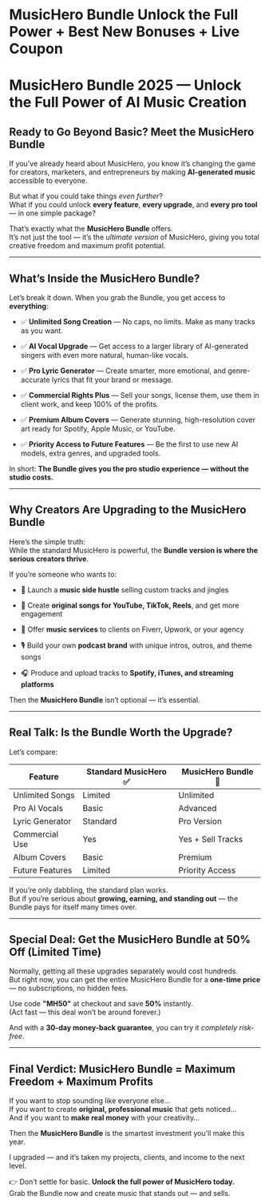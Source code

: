 # MusicHero Bundle Unlock the Full Power + Best New Bonuses + Live Coupon
<h1 class="" data-start="213" data-end="281">MusicHero Bundle 2025 — Unlock the Full Power of AI Music Creation</h1>
<h2 class="" data-start="283" data-end="337">Ready to Go Beyond Basic? Meet the MusicHero Bundle</h2>
<p class="" data-start="339" data-end="511">If you’ve already heard about MusicHero, you know it’s changing the game for creators, marketers, and entrepreneurs by making <strong data-start="465" data-end="487">AI-generated music</strong> accessible to everyone.</p>
<p class="" data-start="513" data-end="675">But what if you could take things <em data-start="547" data-end="561">even further</em>?<br data-start="562" data-end="565" />What if you could unlock <strong data-start="590" data-end="607">every feature</strong>, <strong data-start="609" data-end="626">every upgrade</strong>, and <strong data-start="632" data-end="650">every pro tool</strong> — in one simple package?</p>
<p class="" data-start="677" data-end="862">That’s exactly what the <strong data-start="701" data-end="721">MusicHero Bundle</strong> offers.<br data-start="729" data-end="732" />It’s not just the tool — it’s the <em data-start="766" data-end="784">ultimate version</em> of MusicHero, giving you total creative freedom and maximum profit potential.</p>


<hr class="" data-start="864" data-end="867" />

<h2 class="" data-start="869" data-end="907">What’s Inside the MusicHero Bundle?</h2>
<p class="" data-start="909" data-end="989">Let’s break it down. When you grab the Bundle, you get access to <strong data-start="974" data-end="988">everything</strong>:</p>

<ul data-start="991" data-end="1675">
 	<li class="" data-start="991" data-end="1077">
<p class="" data-start="993" data-end="1077">✅ <strong data-start="995" data-end="1022">Unlimited Song Creation</strong> — No caps, no limits. Make as many tracks as you want.</p>
</li>
 	<li class="" data-start="1078" data-end="1202">
<p class="" data-start="1080" data-end="1202">✅ <strong data-start="1082" data-end="1102">AI Vocal Upgrade</strong> — Get access to a larger library of AI-generated singers with even more natural, human-like vocals.</p>
</li>
 	<li class="" data-start="1203" data-end="1322">
<p class="" data-start="1205" data-end="1322">✅ <strong data-start="1207" data-end="1230">Pro Lyric Generator</strong> — Create smarter, more emotional, and genre-accurate lyrics that fit your brand or message.</p>
</li>
 	<li class="" data-start="1323" data-end="1441">
<p class="" data-start="1325" data-end="1441">✅ <strong data-start="1327" data-end="1353">Commercial Rights Plus</strong> — Sell your songs, license them, use them in client work, and keep 100% of the profits.</p>
</li>
 	<li class="" data-start="1442" data-end="1561">
<p class="" data-start="1444" data-end="1561">✅ <strong data-start="1446" data-end="1470">Premium Album Covers</strong> — Generate stunning, high-resolution cover art ready for Spotify, Apple Music, or YouTube.</p>
</li>
 	<li class="" data-start="1562" data-end="1675">
<p class="" data-start="1564" data-end="1675">✅ <strong data-start="1566" data-end="1604">Priority Access to Future Features</strong> — Be the first to use new AI models, extra genres, and upgraded tools.</p>
</li>
</ul>
<p class="" data-start="1677" data-end="1765">In short: <strong data-start="1687" data-end="1765">The Bundle gives you the pro studio experience — without the studio costs.</strong></p>


<hr class="" data-start="1767" data-end="1770" />

<h2 class="" data-start="1772" data-end="1825">Why Creators Are Upgrading to the MusicHero Bundle</h2>
<p class="" data-start="1827" data-end="1956">Here’s the simple truth:<br data-start="1851" data-end="1854" />While the standard MusicHero is powerful, the <strong data-start="1900" data-end="1955">Bundle version is where the serious creators thrive</strong>.</p>
<p class="" data-start="1958" data-end="1989">If you’re someone who wants to:</p>

<ul data-start="1991" data-end="2380">
 	<li class="" data-start="1991" data-end="2060">
<p class="" data-start="1993" data-end="2060">🎵 Launch a <strong data-start="2005" data-end="2026">music side hustle</strong> selling custom tracks and jingles</p>
</li>
 	<li class="" data-start="2061" data-end="2143">
<p class="" data-start="2063" data-end="2143">🎥 Create <strong data-start="2073" data-end="2118">original songs for YouTube, TikTok, Reels</strong>, and get more engagement</p>
</li>
 	<li class="" data-start="2144" data-end="2218">
<p class="" data-start="2146" data-end="2218">💼 Offer <strong data-start="2155" data-end="2173">music services</strong> to clients on Fiverr, Upwork, or your agency</p>
</li>
 	<li class="" data-start="2219" data-end="2301">
<p class="" data-start="2221" data-end="2301">🎙️ Build your own <strong data-start="2240" data-end="2257">podcast brand</strong> with unique intros, outros, and theme songs</p>
</li>
 	<li class="" data-start="2302" data-end="2380">
<p class="" data-start="2304" data-end="2380">🎧 Produce and upload tracks to <strong data-start="2336" data-end="2380">Spotify, iTunes, and streaming platforms</strong></p>
</li>
</ul>
<p class="" data-start="2382" data-end="2444">Then the <strong data-start="2391" data-end="2411">MusicHero Bundle</strong> isn’t optional — it’s essential.</p>


<hr class="" data-start="2446" data-end="2449" />

<h2 class="" data-start="2451" data-end="2497">Real Talk: Is the Bundle Worth the Upgrade?</h2>
<p class="" data-start="2499" data-end="2513">Let’s compare:</p>

<div class="_tableContainer_16hzy_1">
<div class="_tableWrapper_16hzy_14 group flex w-fit flex-col-reverse" tabindex="-1">
<table class="w-fit min-w-(--thread-content-width)" data-start="2515" data-end="3098">
<thead data-start="2515" data-end="2587">
<tr data-start="2515" data-end="2587">
<th data-start="2515" data-end="2541" data-col-size="sm">Feature</th>
<th data-start="2541" data-end="2564" data-col-size="sm">Standard MusicHero ✅</th>
<th data-start="2564" data-end="2587" data-col-size="sm">MusicHero Bundle 🚀</th>
</tr>
</thead>
<tbody data-start="2661" data-end="3098">
<tr data-start="2661" data-end="2733">
<td data-start="2661" data-end="2687" data-col-size="sm">Unlimited Songs</td>
<td data-col-size="sm" data-start="2687" data-end="2710">Limited</td>
<td data-col-size="sm" data-start="2710" data-end="2733">Unlimited</td>
</tr>
<tr data-start="2734" data-end="2806">
<td data-start="2734" data-end="2760" data-col-size="sm">Pro AI Vocals</td>
<td data-start="2760" data-end="2783" data-col-size="sm">Basic</td>
<td data-col-size="sm" data-start="2783" data-end="2806">Advanced</td>
</tr>
<tr data-start="2807" data-end="2879">
<td data-start="2807" data-end="2833" data-col-size="sm">Lyric Generator</td>
<td data-col-size="sm" data-start="2833" data-end="2856">Standard</td>
<td data-col-size="sm" data-start="2856" data-end="2879">Pro Version</td>
</tr>
<tr data-start="2880" data-end="2952">
<td data-start="2880" data-end="2906" data-col-size="sm">Commercial Use</td>
<td data-start="2906" data-end="2929" data-col-size="sm">Yes</td>
<td data-col-size="sm" data-start="2929" data-end="2952">Yes + Sell Tracks</td>
</tr>
<tr data-start="2953" data-end="3025">
<td data-start="2953" data-end="2979" data-col-size="sm">Album Covers</td>
<td data-start="2979" data-end="3002" data-col-size="sm">Basic</td>
<td data-col-size="sm" data-start="3002" data-end="3025">Premium</td>
</tr>
<tr data-start="3026" data-end="3098">
<td data-start="3026" data-end="3052" data-col-size="sm">Future Features</td>
<td data-start="3052" data-end="3075" data-col-size="sm">Limited</td>
<td data-col-size="sm" data-start="3075" data-end="3098">Priority Access</td>
</tr>
</tbody>
</table>
<div class="sticky end-(--thread-content-margin) h-0 self-end select-none">
<div class="absolute end-0 flex items-end"></div>
</div>
</div>
</div>
<p class="" data-start="3100" data-end="3264">If you’re only dabbling, the standard plan works.<br data-start="3149" data-end="3152" />But if you’re serious about <strong data-start="3180" data-end="3218">growing, earning, and standing out</strong> — the Bundle pays for itself many times over.</p>


<hr class="" data-start="3266" data-end="3269" />

<h2 class="" data-start="3271" data-end="3338">Special Deal: Get the MusicHero Bundle at 50% Off (Limited Time)</h2>
<p class="" data-start="3340" data-end="3526">Normally, getting all these upgrades separately would cost hundreds.<br data-start="3408" data-end="3411" />But right now, you can get the entire MusicHero Bundle for a <strong data-start="3472" data-end="3490">one-time price</strong> — no subscriptions, no hidden fees.</p>
<p class="" data-start="3528" data-end="3637">Use code <strong data-start="3537" data-end="3547">"MH50"</strong> at checkout and save <strong data-start="3569" data-end="3576">50%</strong> instantly.<br data-start="3587" data-end="3590" />(Act fast — this deal won’t be around forever.)</p>
<p class="" data-start="3639" data-end="3721">And with a <strong data-start="3650" data-end="3681">30-day money-back guarantee</strong>, you can try it <em data-start="3698" data-end="3720">completely risk-free</em>.</p>


<hr class="" data-start="3723" data-end="3726" />

<h2 class="" data-start="3728" data-end="3798">Final Verdict: MusicHero Bundle = Maximum Freedom + Maximum Profits</h2>
<p class="" data-start="3800" data-end="3987">If you want to stop sounding like everyone else…<br data-start="3848" data-end="3851" />If you want to create <strong data-start="3873" data-end="3905">original, professional music</strong> that gets noticed…<br data-start="3924" data-end="3927" />And if you want to <strong data-start="3946" data-end="3965">make real money</strong> with your creativity…</p>
<p class="" data-start="3989" data-end="4068">Then the <strong data-start="3998" data-end="4018">MusicHero Bundle</strong> is the smartest investment you’ll make this year.</p>
<p class="" data-start="4070" data-end="4149">I upgraded — and it’s taken my projects, clients, and income to the next level.</p>
<p class="" data-start="4151" data-end="4291">👉 Don’t settle for basic. <strong data-start="4178" data-end="4223">Unlock the full power of MusicHero today.</strong><br data-start="4223" data-end="4226" />Grab the Bundle now and create music that stands out — and sells.</p>
